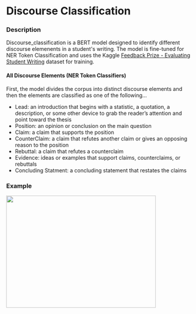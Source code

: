 # Discourse Classification


### Description
Discourse_classification is a BERT model designed to identify different discourse elemenents in a student's writing. The model is fine-tuned for NER Token Classification and uses the Kaggle [Feedback Prize - Evaluating Student Writing](https://www.kaggle.com/c/feedback-prize-2021/data) dataset for training.

#### All Discourse Elements (NER Token Classifiers)
First, the model divides the corpus into distinct discourse elements and then the elements are classified as one of the following...
- Lead: an introduction that begins with a statistic, a quotation, a description, or some other device to grab the reader’s attention and point toward the thesis
- Position: an opinion or conclusion on the main question
- Claim: a claim that supports the position
- CounterClaim: a claim that refutes another claim or gives an opposing reason to the position
- Rebuttal: a claim that refutes a counterclaim
- Evidence: ideas or examples that support claims, counterclaims, or rebuttals
- Concluding Statment: a concluding statement that restates the claims

### Example
<img src="vidSLAM_example2.png" width="400" height="300">
